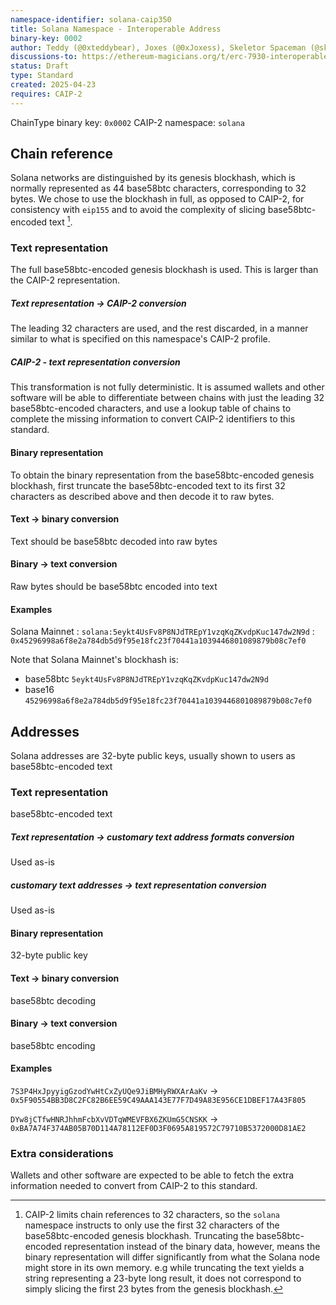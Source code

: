 ```yaml
---
namespace-identifier: solana-caip350
title: Solana Namespace - Interoperable Address
binary-key: 0002
author: Teddy (@0xteddybear), Joxes (@0xJoxess), Skeletor Spaceman (@skeletor-spaceman), Racu (@0xRacoon), TiTi (@0xtiti), Gori (@0xGorilla), Ardy (@0xArdy), Onizuka (@onizuka-wl)
discussions-to: https://ethereum-magicians.org/t/erc-7930-interoperable-addresses/23365
status: Draft
type: Standard
created: 2025-04-23
requires: CAIP-2
---
```


ChainType binary key: `0x0002`
CAIP-2 namespace: `solana`

## Chain reference

Solana networks are distinguished by its genesis blockhash, which is normally represented as 44 base58btc characters, corresponding to 32 bytes. We chose to use the blockhash in full, as opposed to CAIP-2, for consistency with `eip155` and to avoid the complexity of slicing base58btc-encoded text [^1].

[^1]: CAIP-2 limits chain references to 32 characters, so the `solana` namespace instructs to only use the first 32 characters of the base58btc-encoded genesis blockhash.
Truncating the base58btc-encoded representation instead of the binary data, however, means the binary representation will differ significantly from what the Solana node might store in its own memory. e.g while truncating the text yields a string representing a 23-byte long result, it does not correspond to simply slicing the first 23 bytes from the genesis blockhash.

### Text representation

The full base58btc-encoded genesis blockhash is used. This is larger than the CAIP-2 representation.

##### Text representation -> CAIP-2 conversion

The leading 32 characters are used, and the rest discarded, in a manner similar to what is specified on this namespace's CAIP-2 profile.

##### CAIP-2 - text representation conversion

This transformation is not fully deterministic. It is assumed wallets and other software will be able to differentiate between chains with just the leading 32 base58btc-encoded characters, and use a lookup table of chains to complete the missing information to convert CAIP-2 identifiers to this standard.

#### Binary representation

To obtain the binary representation from the base58btc-encoded genesis blockhash, first truncate the base58btc-encoded text to its first 32 characters as described above and then decode it to raw bytes.

#### Text -> binary conversion

Text should be base58btc decoded into raw bytes

#### Binary -> text conversion

Raw bytes should be base58btc encoded into text

#### Examples

Solana Mainnet
: `solana:5eykt4UsFv8P8NJdTREpY1vzqKqZKvdpKuc147dw2N9d`
: `0x45296998a6f8e2a784db5d9f95e18fc23f70441a1039446801089879b08c7ef0`

Note that Solana Mainnet's blockhash is:
- base58btc `5eykt4UsFv8P8NJdTREpY1vzqKqZKvdpKuc147dw2N9d`
- base16 `45296998a6f8e2a784db5d9f95e18fc23f70441a1039446801089879b08c7ef0`

## Addresses

Solana addresses are 32-byte public keys, usually shown to users as base58btc-encoded text

### Text representation

base58btc-encoded text

##### Text representation -> customary text address formats conversion

Used as-is

##### customary text addresses -> text representation conversion

Used as-is

#### Binary representation

32-byte public key

#### Text -> binary conversion

base58btc decoding

#### Binary -> text conversion

base58btc encoding

#### Examples

`7S3P4HxJpyyigGzodYwHtCxZyUQe9JiBMHyRWXArAaKv` -> `0x5F90554BB3D8C2FC82B6EE59C49AAA143E77F7D49A83E956CE1DBEF17A43F805`

`DYw8jCTfwHNRJhhmFcbXvVDTqWMEVFBX6ZKUmG5CNSKK` -> `0xBA7A74F374AB05B70D114A78112EF0D3F0695A819572C79710B5372000D81AE2`

### Extra considerations

Wallets and other software are expected to be able to fetch the extra information needed to convert from CAIP-2 to this standard.
